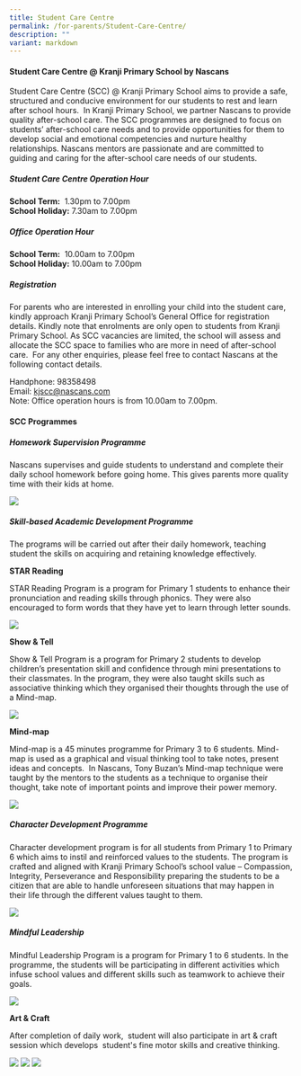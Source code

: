 ```yaml
---
title: Student Care Centre
permalink: /for-parents/Student-Care-Centre/
description: ""
variant: markdown
---
```

#### **Student Care Centre @ Kranji Primary School by Nascans**

  

Student Care Centre (SCC) @ Kranji Primary School aims to provide a safe, structured and conducive environment for our students to rest and learn after school hours.  In Kranji Primary School, we partner Nascans to provide quality after-school care. The SCC programmes are designed to focus on students’ after-school care needs and to provide opportunities for them to develop social and emotional competencies and nurture healthy relationships. Nascans mentors are passionate and are committed to guiding and caring for the after-school care needs of our students.

  

##### **Student Care Centre Operation Hour**

**School Term:**  1.30pm to 7.00pm   
**School Holiday:** 7.30am to 7.00pm

##### **Office Operation Hour**

**School Term:**  10.00am to 7.00pm  
**School Holiday:** 10.00am to 7.00pm

  

##### **Registration**

For parents who are interested in enrolling your child into the student care, kindly approach Kranji Primary School’s General Office for registration details. Kindly note that enrolments are only open to students from Kranji Primary School. As SCC vacancies are limited, the school will assess and allocate the SCC space to families who are more in need of after-school care.  For any other enquiries, please feel free to contact Nascans at the following contact details.

Handphone: 98358498  
Email: kjscc@nascans.com  
Note: Office operation hours is from 10.00am to 7.00pm.  
  
#### **SCC Programmes**  
  
##### **Homework Supervision Programme**  

Nascans supervises and guide students to understand and complete their daily school homework before going home. This gives parents more quality time with their kids at home. 

![](/images/For%20Parents/Student%20Care%20Centre/S1.png)
  

##### **Skill-based Academic Development Programme**

The programs will be carried out after their daily homework, teaching student the skills on acquiring and retaining knowledge effectively.

**STAR Reading**

STAR Reading Program is a program for Primary 1 students to enhance their pronunciation and reading skills through phonics. They were also encouraged to form words that they have yet to learn through letter sounds.  
  
![](/images/For%20Parents/Student%20Care%20Centre/S2.png)
  
  

**Show & Tell**

Show & Tell Program is a program for Primary 2 students to develop children’s presentation skill and confidence through mini presentations to their classmates. In the program, they were also taught skills such as associative thinking which they organised their thoughts through the use of a Mind-map.

![](/images/For%20Parents/Student%20Care%20Centre/S3.png)

**Mind-map**

Mind-map is a 45 minutes programme for Primary 3 to 6 students. Mind-map is used as a graphical and visual thinking tool to take notes, present ideas and concepts.  In Nascans, Tony Buzan’s Mind-map technique were taught by the mentors to the students as a technique to organise their thought, take note of important points and improve their power memory.

![](/images/For%20Parents/Student%20Care%20Centre/S4.png)

##### **Character Development Programme**

Character development program is for all students from Primary 1 to Primary 6 which aims to instil and reinforced values to the students. The program is crafted and aligned with Kranji Primary School’s school value – Compassion, Integrity, Perseverance and Responsibility preparing the students to be a citizen that are able to handle unforeseen situations that may happen in their life through the different values taught to them.  
  
![](/images/For%20Parents/Student%20Care%20Centre/S5.png)

##### **Mindful Leadership**

Mindful Leadership Program is a program for Primary 1 to 6 students. In the programme, the students will be participating in different activities which infuse school values and different skills such as teamwork to achieve their goals.  

![](/images/For%20Parents/Student%20Care%20Centre/S6.png)
  

**Art & Craft**

After completion of daily work,  student will also participate in art & craft session which develops  student's fine motor skills and creative thinking.

![](/images/For%20Parents/Student%20Care%20Centre/S7.png)
![](/images/For%20Parents/Student%20Care%20Centre/S8.png)
![](/images/For%20Parents/Student%20Care%20Centre/S9.png)